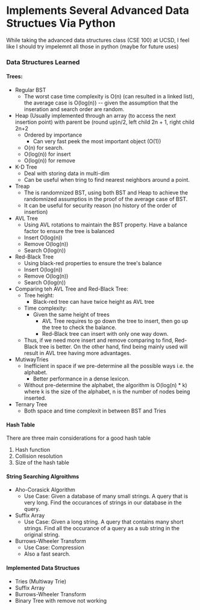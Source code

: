 # Implements Several Advanced Data Structues Via Python

While taking the advanced data structures class (CSE 100) at UCSD, I feel like I should try impelemnt all those in python (maybe for future uses)

### Data Structures Learned

#### Trees:
- Regular BST
  - The worst case time complexity is O(n) (can resulted in a linked list), the average case is O(log(n)) -- given the assumption that the inseration and search order are random.
- Heap (Usually implemented through an array (to access the next insertion point) with parent be (round up)n/2, left child 2n + 1, right child 2n+2
  - Ordered by importance
    - Can very fast peek the most important object (O(1))
  - O(n) for search. 
  - O(log(n)) for insert
  - O(log(n)) for remove
- K-D Tree
  - Deal with storing data in multi-dim
  - Can be useful when tring to find nearest neighbors around a point.
- Treap
  - The is randomnized BST, using both BST and Heap to achieve the randomnized assumptios in the proof of the average case of BST.
  - It can be useful for security reason (no history of the order of insertion) 
- AVL Tree
  - Using AVL rotations to maintain the BST property. Have a balance factor to ensure the tree is balanced
  - Insert O(log(n))
  - Remove O(log(n))
  - Search O(log(n))
- Red-Black Tree
  - Using black-red properties to ensure the tree's balance
  - Insert O(log(n))
  - Remove O(log(n))
  - Search O(log(n))
- Comparing teh AVL Tree and Red-Black Tree:
  - Tree height:
    - Black-red tree can have twice height as AVL tree
  - Time complexity:
    - Given the same height of trees
      - AVL Tree requires to go down the tree to insert, then go up the tree to check the balance.
      - Red-Black tree can insert with only one way down.
  - Thus, if we need more insert and remove comparing to find, Red-Black tree is better. On the other hand, find being mainly used will result in AVL tree having more advantages.
- MutiwayTries
  - Inefficient in space if we pre-determine all the possible ways i.e. the alphabet.
    - Better performance in a dense lexicon.
  - Without pre-determine the alphabet, the algorithm is O(log(n) * k) where k is the size of the alphabet, n is the number of nodes being inserted.
- Ternary Tree
  - Both space and time complexit in between BST and Tries

#### Hash Table
There are three main considerations for a good hash table
1. Hash function
2. Collision resolution
3. Size of the hash table

#### String Searching Algroithms
- Aho-Corasick Algorithm
  - Use Case: Given a database of many small strings. A query that is very long. Find the occurances of strings in our database in the query.
- Suffix Array
  - Use Case: Given a long string. A query that contains many short strings. Find all the occurance of a query as a sub string in the original string.
- Burrows-Wheeler Transform
  - Use Case: Compression
  - Also a fast search.


#### Implemented Data Structues
- Tries (Multiway Trie)
- Suffix Array
- Burrows-Wheeler Transform
- Binary Tree with remove not working